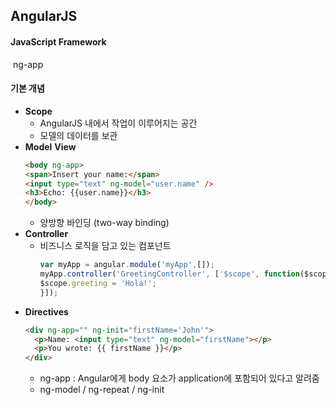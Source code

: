 ## AngularJS

#### JavaScript Framework 

​	ng-app 

#### 기본 개념

- __Scope__
  - AngularJS 내에서 작업이 이루어지는 공간
  - 모델의 데이터를 보관  
- __Model__ __View__
  ~~~html
  <body ng-app>
  <span>Insert your name:</span>
  <input type="text" ng-model="user.name" />
  <h3>Echo: {{user.name}}</h3>
  </body>
  ~~~
  - 양방향 바인딩 (two-way binding)
- __Controller__
  - 비즈니스 로직을 담고 있는 컴포넌트 
    ~~~js
    var myApp = angular.module('myApp',[]);
    myApp.controller('GreetingController', ['$scope', function($scope) {
    $scope.greeting = 'Hola!';
    }]);
    ~~~
- __Directives__
  ~~~html
  <div ng-app="" ng-init="firstName='John'">
    <p>Name: <input type="text" ng-model="firstName"></p>
    <p>You wrote: {{ firstName }}</p>
  </div>
  ~~~
  - ng-app : Angular에게 body 요소가 application에 포함되어 있다고 알려줌
  - ng-model / ng-repeat / ng-init 













